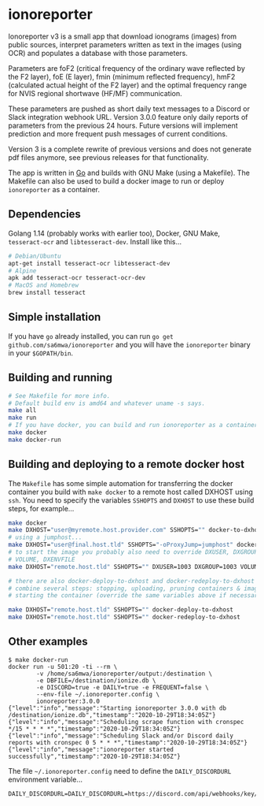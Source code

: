 # ionoreporter

Ionoreporter v3 is a small app that download ionograms (images) from public
sources, interpret parameters written as text in the images (using OCR) and
populates a database with those parameters.

Parameters are foF2 (critical frequency of the ordinary wave reflected by the
F2 layer), foE (E layer), fmin (minimum reflected frequency), hmF2 (calculated
actual height of the F2 layer) and the optimal frequency range for NVIS
regional shortwave (HF/MF) communication.

These parameters are pushed as short daily text messages to a Discord or Slack
integration webhook URL. Version 3.0.0 feature only daily reports of parameters
from the previous 24 hours. Future versions will implement prediction and more
frequent push messages of current conditions.

Version 3 is a complete rewrite of previous versions and does not generate pdf
files anymore, see previous releases for that functionality.

The app is written in [Go](https://golang.org) and
builds with GNU Make (using a Makefile). The Makefile can also be used to build
a docker image to run or deploy `ionoreporter` as a container.

## Dependencies

Golang 1.14 (probably works with earlier too), Docker, GNU Make,
`tesseract-ocr` and `libtesseract-dev`. Install like this...

```bash
# Debian/Ubuntu
apt-get install tesseract-ocr libtesseract-dev
# Alpine
apk add tesseract-ocr tesseract-ocr-dev
# MacOS and Homebrew
brew install tesseract
```

## Simple installation

If you have `go` already installed, you can run `go get
github.com/sa6mwa/ionoreporter` and you will have the `ionoreporter` binary in
your `$GOPATH/bin`.

## Building and running

```bash
# See Makefile for more info.
# Default build env is amd64 and whatever uname -s says.
make all
make run
# If you have docker, you can build and run ionoreporter as a container:
make docker
make docker-run
```

## Building and deploying to a remote docker host

The `Makefile` has some simple automation for transferring the docker container you build
with `make docker` to a remote host called DXHOST using `ssh`. You need to specify the variables `SSHOPTS` and `DXHOST` to use these build steps, for example...

```bash
make docker
make DXHOST="user@myremote.host.provider.com" SSHOPTS="" docker-to-dxhost
# using a jumphost...
make DXHOST="user@final.host.tld" SSHOPTS="-oProxyJump=jumphost" docker-to-dxhost
# to start the image you probably also need to override DXUSER, DXGROUP,
# VOLUME, DXENVFILE
make DXHOST="remote.host.tld" SSHOPTS="" DXUSER=1003 DXGROUP=1003 VOLUME=/var/opt/storage DXENVFILE=/home/user/.ionoreporter.config docker-run-on-dxhost

# there are also docker-deploy-to-dxhost and docker-redeploy-to-dxhost that
# combine several steps: stopping, uploading, pruning containers & images and
# starting the container (override the same variables above if necessary)...

make DXHOST="remote.host.tld" SSHOPTS="" docker-deploy-to-dxhost
make DXHOST="remote.host.tld" SSHOPTS="" docker-redeploy-to-dxhost
```

## Other examples

```
$ make docker-run
docker run -u 501:20 -ti --rm \
        -v /home/sa6mwa/ionoreporter/output:/destination \
        -e DBFILE=/destination/ionize.db \
        -e DISCORD=true -e DAILY=true -e FREQUENT=false \
        --env-file ~/.ionoreporter.config \
        ionoreporter:3.0.0
{"level":"info","message":"Starting ionoreporter 3.0.0 with db /destination/ionize.db","timestamp":"2020-10-29T18:34:05Z"}
{"level":"info","message":"Scheduling scrape function with cronspec */15 * * * *","timestamp":"2020-10-29T18:34:05Z"}
{"level":"info","message":"Scheduling Slack and/or Discord daily reports with cronspec 0 5 * * *","timestamp":"2020-10-29T18:34:05Z"}
{"level":"info","message":"ionoreporter started successfully","timestamp":"2020-10-29T18:34:05Z"}
```
The file `~/.ionoreporter.config` need to define the `DAILY_DISCORDURL` environment variable...

```
DAILY_DISCORDURL=DAILY_DISCORDURL=https://discord.com/api/webhooks/key/key
```

